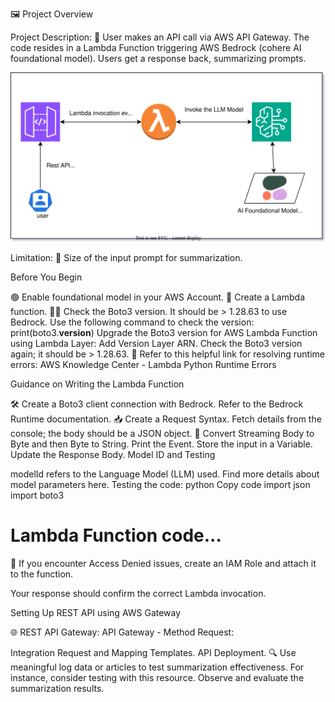 🖼️ Project Overview

Project Description: 🚀 User makes an API call via AWS API Gateway. The code resides in a Lambda Function triggering AWS Bedrock (cohere AI foundational model). Users get a response back, summarizing prompts.

![Alt text](screenshots/bedrock-demo.drawio.svg)

Limitation: 📏 Size of the input prompt for summarization.

Before You Begin

🟢 Enable foundational model in your AWS Account.
🧩 Create a Lambda function.
🕵️‍♂️ Check the Boto3 version. It should be > 1.28.63 to use Bedrock.
Use the following command to check the version: print(boto3.__version__)
Upgrade the Boto3 version for AWS Lambda Function using Lambda Layer:
Add Version Layer ARN.
Check the Boto3 version again; it should be > 1.28.63.
🔗 Refer to this helpful link for resolving runtime errors: AWS Knowledge Center - Lambda Python Runtime Errors

Guidance on Writing the Lambda Function

🛠️ Create a Boto3 client connection with Bedrock. Refer to the Bedrock Runtime documentation.
📥 Create a Request Syntax. Fetch details from the console; the body should be a JSON object.
📜 Convert Streaming Body to Byte and then Byte to String.
Print the Event.
Store the input in a Variable.
Update the Response Body.
Model ID and Testing

modelId refers to the Language Model (LLM) used. Find more details about model parameters here.
Testing the code:
python
Copy code
import json
import boto3

# Lambda Function code...
🛑 If you encounter Access Denied issues, create an IAM Role and attach it to the function.

Your response should confirm the correct Lambda invocation.
 

Setting Up REST API using AWS Gateway

🌐 REST API Gateway:
API Gateway - Method Request:




Integration Request and Mapping Templates.
API Deployment.
🔍 Use meaningful log data or articles to test summarization effectiveness. For instance, consider testing with this resource. Observe and evaluate the summarization results.